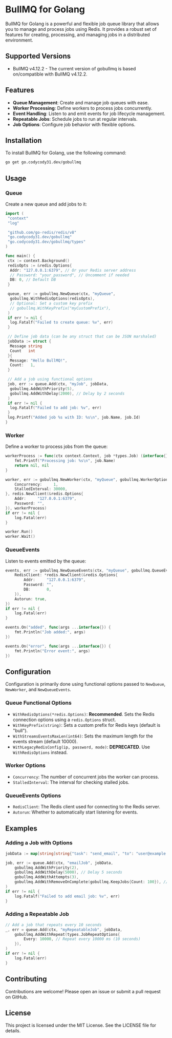 # BullMQ for Golang

BullMQ for Golang is a powerful and flexible job queue library that allows you to manage and process jobs using Redis. It provides a robust set of features for creating, processing, and managing jobs in a distributed environment.

## Supported Versions

- BullMQ v4.12.2 - The current version of gobullmq is based on/compatible with BullMQ v4.12.2.

## Features

- **Queue Management**: Create and manage job queues with ease.
- **Worker Processing**: Define workers to process jobs concurrently.
- **Event Handling**: Listen to and emit events for job lifecycle management.
- **Repeatable Jobs**: Schedule jobs to run at regular intervals.
- **Job Options**: Configure job behavior with flexible options.

## Installation

To install BullMQ for Golang, use the following command:

```bash
go get go.codycody31.dev/gobullmq
```

## Usage

### Queue

Create a new queue and add jobs to it:

```go
import (
 "context"
 "log"

 "github.com/go-redis/redis/v8"
 "go.codycody31.dev/gobullmq"
 "go.codycody31.dev/gobullmq/types"
)

func main() {
 ctx := context.Background()
 redisOpts := &redis.Options{
  Addr: "127.0.0.1:6379", // Or your Redis server address
  // Password: "your_password", // Uncomment if needed
  DB: 0, // Default DB
 }

 queue, err := gobullmq.NewQueue(ctx, "myQueue",
  gobullmq.WithRedisOptions(redisOpts),
  // Optional: Set a custom key prefix
  // gobullmq.WithKeyPrefix("myCustomPrefix"),
 )
 if err != nil {
  log.Fatalf("Failed to create queue: %v", err)
 }

 // Define job data (can be any struct that can be JSON marshaled)
 jobData := struct {
  Message string
  Count   int
 }{
  Message: "Hello BullMQ!",
  Count:   1,
 }

 // Add a job using functional options
 job, err := queue.Add(ctx, "myJob", jobData,
  gobullmq.AddWithPriority(5),
  gobullmq.AddWithDelay(2000), // Delay by 2 seconds
 )
 if err != nil {
  log.Fatalf("Failed to add job: %v", err)
 }
 log.Printf("Added job %s with ID: %s\n", job.Name, job.Id)
}

```

### Worker

Define a worker to process jobs from the queue:

```go
workerProcess := func(ctx context.Context, job *types.Job) (interface{}, error) {
    fmt.Printf("Processing job: %s\n", job.Name)
    return nil, nil
}

worker, err := gobullmq.NewWorker(ctx, "myQueue", gobullmq.WorkerOptions{
    Concurrency:     1,
    StalledInterval: 30000,
}, redis.NewClient(&redis.Options{
    Addr:     "127.0.0.1:6379",
    Password: "",
}), workerProcess)
if err != nil {
    log.Fatal(err)
}

worker.Run()
worker.Wait()
```

### QueueEvents

Listen to events emitted by the queue:

```go
events, err := gobullmq.NewQueueEvents(ctx, "myQueue", gobullmq.QueueEventsOptions{
    RedisClient: *redis.NewClient(&redis.Options{
        Addr:     "127.0.0.1:6379",
        Password: "",
        DB:       0,
    }),
    Autorun: true,
})
if err != nil {
    log.Fatal(err)
}

events.On("added", func(args ...interface{}) {
    fmt.Println("Job added:", args)
})

events.On("error", func(args ...interface{}) {
    fmt.Println("Error event:", args)
})
```

## Configuration

Configuration is primarily done using functional options passed to `NewQueue`, `NewWorker`, and `NewQueueEvents`.

### Queue Functional Options

- `WithRedisOptions(*redis.Options)`: **Recommended**. Sets the Redis connection options using a `redis.Options` struct.
- `WithKeyPrefix(string)`: Sets a custom prefix for Redis keys (default is "bull").
- `WithStreamsEventsMaxLen(int64)`: Sets the maximum length for the events stream (default 10000).
- `WithLegacyRedisConfig(ip, password, mode)`: **DEPRECATED**. Use `WithRedisOptions` instead.

### Worker Options

- `Concurrency`: The number of concurrent jobs the worker can process.
- `StalledInterval`: The interval for checking stalled jobs.

### QueueEvents Options

- `RedisClient`: The Redis client used for connecting to the Redis server.
- `Autorun`: Whether to automatically start listening for events.

## Examples

### Adding a Job with Options

```go
jobData := map[string]string{"task": "send_email", "to": "user@example.com"}

job, err := queue.Add(ctx, "emailJob", jobData,
    gobullmq.AddWithPriority(2),
    gobullmq.AddWithDelay(5000), // Delay 5 seconds
    gobullmq.AddWithAttempts(3),
    gobullmq.AddWithRemoveOnComplete(gobullmq.KeepJobs{Count: 100}), // Keep last 100 completed
)
if err != nil {
    log.Fatalf("Failed to add email job: %v", err)
}
```

### Adding a Repeatable Job

```go
// Add a job that repeats every 10 seconds
_, err = queue.Add(ctx, "myRepeatableJob", jobData,
    gobullmq.AddWithRepeat(types.JobRepeatOptions{
        Every: 10000, // Repeat every 10000 ms (10 seconds)
    }),
)
if err != nil {
    log.Fatal(err)
}
```

## Contributing

Contributions are welcome! Please open an issue or submit a pull request on GitHub.

## License

This project is licensed under the MIT License. See the LICENSE file for details.

